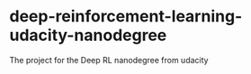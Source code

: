 # deep-reinforcement-learning-udacity-nanodegree
The project for the Deep RL nanodegree from udacity

